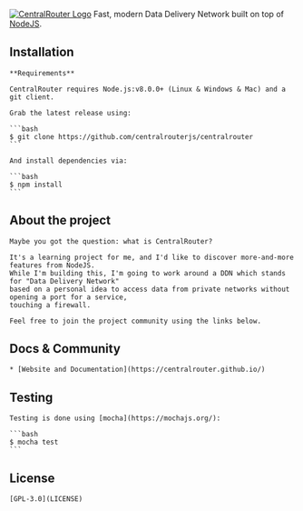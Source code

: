 [![CentralRouter Logo](https://image.ibb.co/mSKP3z/centralrouter_branding_logo.png)](https://centralrouter.github.io/)
Fast, modern Data Delivery Network built on top of [NodeJS](http://nodejs.org).

## Installation
    **Requirements**

    CentralRouter requires Node.js:v8.0.0+ (Linux & Windows & Mac) and a git client.

    Grab the latest release using:

    ```bash
    $ git clone https://github.com/centralrouterjs/centralrouter
    ```

    And install dependencies via:

    ```bash
    $ npm install
    ```

## About the project

    Maybe you got the question: what is CentralRouter?

    It's a learning project for me, and I'd like to discover more-and-more features from NodeJS.
    While I'm building this, I'm going to work around a DDN which stands for "Data Delivery Network" 
    based on a personal idea to access data from private networks without opening a port for a service, 
    touching a firewall.  

    Feel free to join the project community using the links below.

## Docs & Community

    * [Website and Documentation](https://centralrouter.github.io/)

## Testing

    Testing is done using [mocha](https://mochajs.org/):

    ```bash
    $ mocha test
    ```

## License

    [GPL-3.0](LICENSE)